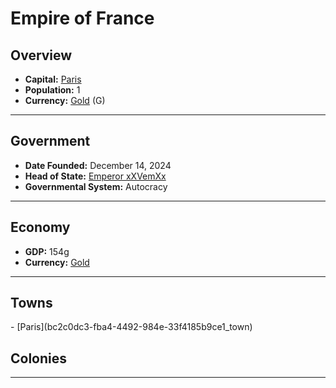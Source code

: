 <!--UNDEDITED FILE, remove this entire line if this file has been edited!-->
# <!--NAME-->Empire of France<!--NAME-->

## Overview

- **Capital:** <!--CAPITAL_LINK-->[Paris](bc2c0dc3-fba4-4492-984e-33f4185b9ce1_town)<!--CAPITAL_LINK-->
- **Population:** <!--POPULATION-->1<!--POPULATION-->
- **Currency:** <!--CURRENCY_LINK-->[Gold](Gold_currency)<!--CURRENCY_LINK--> (<!--CURRENCY_ABV-->G<!--CURRENCY_ABV-->)

---

## Government

- **Date Founded:** <!--FOUNDED-->December 14, 2024<!--FOUNDED-->
- **Head of State:** <!--LEADER_TITLE_LINK-->[Emperor xXVemXx](xXVemXx_user)<!--LEADER_TITLE_LINK-->
- **Governmental System:** <!--GOVERNMENT-->Autocracy<!--GOVERNMENT-->

---

## Economy

- **GDP:** <!--GDP-->154g<!--GDP-->
- **Currency:** <!--CURRENCY_LINK-->[Gold](Gold_currency)<!--CURRENCY_LINK-->

---

## Towns

<!--TOWNS-->- [Paris](bc2c0dc3-fba4-4492-984e-33f4185b9ce1_town)<!--TOWNS-->

## Colonies

<!--COLONIES--><!--COLONIES-->

---